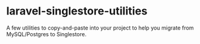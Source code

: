 # laravel-singlestore-utilities
A few utilities to copy-and-paste into your project to help you migrate from MySQL/Postgres to Singlestore.

